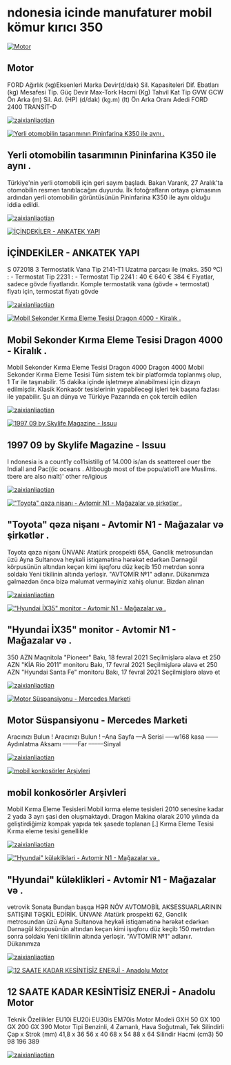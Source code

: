 # ndonesia icinde manufaturer mobil kömur kırıcı 350
<a href="https://mnn.zoosnet.net/LR/Chatpre.aspx?id=MNN94995150&p=https://topgrinding.com/" target="_blank">![Motor](https://github.com/technlg/images/blob/main/18.jpg)</a>
## Motor
FORD Ağırlık (kg)Eksenleri Marka Devir(d/dak) Sil. Kapasiteleri Dif. Ebatları (kg) Mesafesi Tip. Güç Devir Max-Tork Hacmi (Kg) Tahvil Kat Tip GVW GCW Ön Arka (m) Sil. Ad. (HP) (d/dak) (kg.m) (lt) Ön Arka Oranı Adedi FORD 2400 TRANSİT-D
<a href="https://mnn.zoosnet.net/LR/Chatpre.aspx?id=MNN94995150&p=https://topgrinding.com/" target="_blank"><img src="https://github.com/technlg/images/raw/main/chat11.jpg" alt="zaixianliaotian"/></a><a href="//whatsapp.shibangsoft.com/WhatsApp.php" ><img src="https://github.com/technlg/images/raw/main/chat11.png" alt=""></a>
<a href="https://mnn.zoosnet.net/LR/Chatpre.aspx?id=MNN94995150&p=https://topgrinding.com/" target="_blank">![Yerli otomobilin tasarımının Pininfarina K350 ile aynı .](https://github.com/technlg/images/blob/main/43.jpg)</a>
## Yerli otomobilin tasarımının Pininfarina K350 ile aynı .
Türkiye'nin yerli otomobili için geri sayım başladı. Bakan Varank, 27 Aralık'ta otomobilin resmen tanıtılacağını duyurdu. İlk fotoğrafların ortaya çıkmasının ardından yerli otomobilin görüntüsünün Pininfarina K350 ile aynı olduğu iddia edildi.
<a href="https://mnn.zoosnet.net/LR/Chatpre.aspx?id=MNN94995150&p=https://topgrinding.com/" target="_blank"><img src="https://github.com/technlg/images/raw/main/chat11.jpg" alt="zaixianliaotian"/></a><a href="//whatsapp.shibangsoft.com/WhatsApp.php" ><img src="https://github.com/technlg/images/raw/main/chat11.png" alt=""></a>
<a href="https://mnn.zoosnet.net/LR/Chatpre.aspx?id=MNN94995150&p=https://topgrinding.com/" target="_blank">![İÇİNDEKİLER - ANKATEK YAPI](https://github.com/technlg/images/blob/main/23.jpg)</a>
## İÇİNDEKİLER - ANKATEK YAPI
S 072018 3 Termostatik Vana Tip 2141-T1  Uzatma parçası ile (maks. 350 ºC) : - Termostat Tip 2231 : - Termostat Tip 2241 : 40 € 640 € 384 €  Fiyatlar, sadece gövde fiyatlarıdır. Komple termostatik vana (gövde + termostat) fiyatı için, termostat fiyatı gövde
<a href="https://mnn.zoosnet.net/LR/Chatpre.aspx?id=MNN94995150&p=https://topgrinding.com/" target="_blank"><img src="https://github.com/technlg/images/raw/main/chat11.jpg" alt="zaixianliaotian"/></a><a href="//whatsapp.shibangsoft.com/WhatsApp.php" ><img src="https://github.com/technlg/images/raw/main/chat11.png" alt=""></a>
<a href="https://mnn.zoosnet.net/LR/Chatpre.aspx?id=MNN94995150&p=https://topgrinding.com/" target="_blank">![Mobil Sekonder Kırma Eleme Tesisi Dragon 4000 - Kiralık .](https://github.com/technlg/images/blob/main/40.jpg)</a>
## Mobil Sekonder Kırma Eleme Tesisi Dragon 4000 - Kiralık .
Mobil Sekonder Kırma Eleme Tesisi Dragon 4000 Dragon 4000 Mobil Sekonder Kırma Eleme Tesisi Tüm sistem tek bir platformda toplanmış olup, 1 Tır ile taşınabilir. 15 dakika içinde işletmeye alınabilmesi için dizayn edilmişdir. Klasik Konkasör tesislerinin yapabilecegi işleri tek başına fazlası ile yapabilir. Şu an dünya ve Türkiye Pazarında en çok tercih edilen 
<a href="https://mnn.zoosnet.net/LR/Chatpre.aspx?id=MNN94995150&p=https://topgrinding.com/" target="_blank"><img src="https://github.com/technlg/images/raw/main/chat11.jpg" alt="zaixianliaotian"/></a><a href="//whatsapp.shibangsoft.com/WhatsApp.php" ><img src="https://github.com/technlg/images/raw/main/chat11.png" alt=""></a>
<a href="https://mnn.zoosnet.net/LR/Chatpre.aspx?id=MNN94995150&p=https://topgrinding.com/" target="_blank">![1997 09 by Skylife Magazine - Issuu](https://github.com/technlg/images/blob/main/48.jpg)</a>
## 1997 09 by Skylife Magazine - Issuu
I ndonesia is a count1y co11sistillg of 14.000 is/an ds seattereel ouer tbe Indiall and Pac((ic oceans . Altbougb most of tbe popu/atio11 are Muslims. tbere are also nıalt)' other re/igious 
<a href="https://mnn.zoosnet.net/LR/Chatpre.aspx?id=MNN94995150&p=https://topgrinding.com/" target="_blank"><img src="https://github.com/technlg/images/raw/main/chat11.jpg" alt="zaixianliaotian"/></a><a href="//whatsapp.shibangsoft.com/WhatsApp.php" ><img src="https://github.com/technlg/images/raw/main/chat11.png" alt=""></a>
<a href="https://mnn.zoosnet.net/LR/Chatpre.aspx?id=MNN94995150&p=https://topgrinding.com/" target="_blank">!["Toyota" qəza nişanı - Avtomir N1 - Mağazalar və şirkətlər .](https://github.com/technlg/images/blob/main/27.jpg)</a>
## "Toyota" qəza nişanı - Avtomir N1 - Mağazalar və şirkətlər .
Toyota qəza nişanı ÜNVAN: Atatürk prospekti 65A, Gənclik metrosundan üzü Ayna Sultanova heykəli istiqamətinə hərəkət edərkən Dərnəgül körpusünün altından keçən kimi işıqforu düz keçib 150 metrdən sonra soldakı Yeni tikilinin altında yerləşir. "AVTOMİR №1" adlanır. Dükanımıza gəlməzdən öncə bizə məlumat verməyiniz xahiş olunur. Bizdən alınan 
<a href="https://mnn.zoosnet.net/LR/Chatpre.aspx?id=MNN94995150&p=https://topgrinding.com/" target="_blank"><img src="https://github.com/technlg/images/raw/main/chat11.jpg" alt="zaixianliaotian"/></a><a href="//whatsapp.shibangsoft.com/WhatsApp.php" ><img src="https://github.com/technlg/images/raw/main/chat11.png" alt=""></a>
<a href="https://mnn.zoosnet.net/LR/Chatpre.aspx?id=MNN94995150&p=https://topgrinding.com/" target="_blank">!["Hyundai İX35" monitor - Avtomir N1 - Mağazalar və .](https://github.com/technlg/images/blob/main/61.jpg)</a>
## "Hyundai İX35" monitor - Avtomir N1 - Mağazalar və .
350 AZN Maqnitola "Pioneer" Bakı, 18 fevral 2021 Seçilmişlərə əlavə et 250 AZN "KİA Rio 2011" monitoru Bakı, 17 fevral 2021 Seçilmişlərə əlavə et 250 AZN "Hyundai Santa Fe" monitoru Bakı, 17 fevral 2021 Seçilmişlərə əlavə et 
<a href="https://mnn.zoosnet.net/LR/Chatpre.aspx?id=MNN94995150&p=https://topgrinding.com/" target="_blank"><img src="https://github.com/technlg/images/raw/main/chat11.jpg" alt="zaixianliaotian"/></a><a href="//whatsapp.shibangsoft.com/WhatsApp.php" ><img src="https://github.com/technlg/images/raw/main/chat11.png" alt=""></a>
<a href="https://mnn.zoosnet.net/LR/Chatpre.aspx?id=MNN94995150&p=https://topgrinding.com/" target="_blank">![Motor Süspansiyonu - Mercedes Marketi](https://github.com/technlg/images/blob/main/57.jpg)</a>
## Motor Süspansiyonu - Mercedes Marketi
Aracınızı Bulun ! Aracınızı Bulun ! –Ana Sayfa ––A Serisi –––w168 kasa ––––Aydınlatma Aksamı –––––Far –––––Sinyal 
<a href="https://mnn.zoosnet.net/LR/Chatpre.aspx?id=MNN94995150&p=https://topgrinding.com/" target="_blank"><img src="https://github.com/technlg/images/raw/main/chat11.jpg" alt="zaixianliaotian"/></a><a href="//whatsapp.shibangsoft.com/WhatsApp.php" ><img src="https://github.com/technlg/images/raw/main/chat11.png" alt=""></a>
<a href="https://mnn.zoosnet.net/LR/Chatpre.aspx?id=MNN94995150&p=https://topgrinding.com/" target="_blank">![mobil konkosörler Arşivleri](https://github.com/technlg/images/blob/main/45.jpg)</a>
## mobil konkosörler Arşivleri
Mobil Kırma Eleme Tesisleri Mobil kırma eleme tesisleri 2010 senesine kadar 2 yada 3 ayrı şasi den oluşmaktaydı. Dragon Makina olarak 2010 yılında da geliştirdiğimiz kompak yapıda tek şasede toplanan [.] Kırma Eleme Tesisi Kırma eleme tesisi genellikle 
<a href="https://mnn.zoosnet.net/LR/Chatpre.aspx?id=MNN94995150&p=https://topgrinding.com/" target="_blank"><img src="https://github.com/technlg/images/raw/main/chat11.jpg" alt="zaixianliaotian"/></a><a href="//whatsapp.shibangsoft.com/WhatsApp.php" ><img src="https://github.com/technlg/images/raw/main/chat11.png" alt=""></a>
<a href="https://mnn.zoosnet.net/LR/Chatpre.aspx?id=MNN94995150&p=https://topgrinding.com/" target="_blank">!["Hyundai" küləklikləri - Avtomir N1 - Mağazalar və .](https://github.com/technlg/images/blob/main/7.jpg)</a>
## "Hyundai" küləklikləri - Avtomir N1 - Mağazalar və .
vetrovik Sonata Bundan başqa HƏR NÖV AVTOMOBİL AKSESSUARLARININ SATIŞINI TƏŞKİL EDİRİK. ÜNVAN: Atatürk prospekti 62, Gənclik metrosundan üzü Ayna Sultanova heykəli istiqamətinə hərəkət edərkən Dərnəgül körpusünün altından keçən kimi işıqforu düz keçib 150 metrdən sonra soldakı Yeni tikilinin altında yerləşir. "AVTOMİR №1" adlanır. Dükanımıza 
<a href="https://mnn.zoosnet.net/LR/Chatpre.aspx?id=MNN94995150&p=https://topgrinding.com/" target="_blank"><img src="https://github.com/technlg/images/raw/main/chat11.jpg" alt="zaixianliaotian"/></a><a href="//whatsapp.shibangsoft.com/WhatsApp.php" ><img src="https://github.com/technlg/images/raw/main/chat11.png" alt=""></a>
<a href="https://mnn.zoosnet.net/LR/Chatpre.aspx?id=MNN94995150&p=https://topgrinding.com/" target="_blank">![12 SAATE KADAR KESİNTİSİZ ENERJİ - Anadolu Motor](https://github.com/technlg/images/blob/main/53.jpg)</a>
## 12 SAATE KADAR KESİNTİSİZ ENERJİ - Anadolu Motor
Teknik Özellikler EU10i EU20i EU30is EM70is Motor Modeli GXH 50 GX 100 GX 200 GX 390 Motor Tipi Benzinli, 4 Zamanlı, Hava Soğutmalı, Tek Silindirli Çap x Strok (mm) 41,8 x 36 56 x 40 68 x 54 88 x 64 Silindir Hacmi (cm3) 50 98 196 389 
<a href="https://mnn.zoosnet.net/LR/Chatpre.aspx?id=MNN94995150&p=https://topgrinding.com/" target="_blank"><img src="https://github.com/technlg/images/raw/main/chat11.jpg" alt="zaixianliaotian"/></a><a href="//whatsapp.shibangsoft.com/WhatsApp.php" ><img src="https://github.com/technlg/images/raw/main/chat11.png" alt=""></a>

